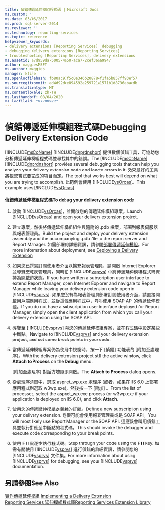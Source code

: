 ```yaml
---
title: 偵錯傳遞延伸模組程式碼 | Microsoft Docs
ms.custom: ''
ms.date: 03/06/2017
ms.prod: sql-server-2014
ms.reviewer: ''
ms.technology: reporting-services
ms.topic: reference
helpviewer_keywords:
- delivery extensions [Reporting Services], debugging
- debugging delivery extensions [Reporting Services]
- troubleshooting [Reporting Services], delivery extensions
ms.assetid: a7d959da-5005-4a50-aca7-2cef36aa9947
author: maggiesMSFT
ms.author: maggies
manager: kfile
ms.openlocfilehash: fb80ac97f5c0e346b208784f1fa5b857ff93ef57
ms.sourcegitcommit: ad4d92dce894592a259721a1571b1d8736abacdb
ms.translationtype: MT
ms.contentlocale: zh-TW
ms.lasthandoff: 08/04/2020
ms.locfileid: "87708922"
---
```

# <a name="debugging-delivery-extension-code"></a><span data-ttu-id="3d828-102">偵錯傳遞延伸模組程式碼</span><span class="sxs-lookup"><span data-stu-id="3d828-102">Debugging Delivery Extension Code</span></span>
  <span data-ttu-id="3d828-103">[!INCLUDE[msCoName](../../../includes/msconame-md.md)] [!INCLUDE[dnprdnshort](../../../includes/dnprdnshort-md.md)] 提供數個偵錯工具，可協助您分析傳遞延伸模組程式碼並尋找其中的錯誤。</span><span class="sxs-lookup"><span data-stu-id="3d828-103">The [!INCLUDE[msCoName](../../../includes/msconame-md.md)] [!INCLUDE[dnprdnshort](../../../includes/dnprdnshort-md.md)] provides several debugging tools that can help you analyze your delivery extension code and locate errors in it.</span></span> <span data-ttu-id="3d828-104">效果最好的工具將視您嘗試要完成的項目而定。</span><span class="sxs-lookup"><span data-stu-id="3d828-104">The tool that works best will depend on what you are trying to accomplish.</span></span> <span data-ttu-id="3d828-105">此範例會使用 [!INCLUDE[vsOrcas](../../../includes/vsorcas-md.md)]。</span><span class="sxs-lookup"><span data-stu-id="3d828-105">This example uses [!INCLUDE[vsOrcas](../../../includes/vsorcas-md.md)].</span></span>  
  
#### <a name="to-debug-your-delivery-extension-code"></a><span data-ttu-id="3d828-106">偵錯傳遞延伸模組程式碼</span><span class="sxs-lookup"><span data-stu-id="3d828-106">To debug your delivery extension code</span></span>  
  
1.  <span data-ttu-id="3d828-107">啟動 [!INCLUDE[vsOrcas](../../../includes/vsorcas-md.md)]，並開啟您的傳遞延伸模組專案。</span><span class="sxs-lookup"><span data-stu-id="3d828-107">Launch [!INCLUDE[vsOrcas](../../../includes/vsorcas-md.md)] and open your delivery extension project.</span></span>  
  
2.  <span data-ttu-id="3d828-108">建立專案，然後將傳遞延伸模組組件與隨附的 .pdb 檔案，部署到報表伺服器與報表管理員。</span><span class="sxs-lookup"><span data-stu-id="3d828-108">Build the project and deploy your delivery extension assembly and the accompanying .pdb file to the report server and Report Manager.</span></span> <span data-ttu-id="3d828-109">如需部署的詳細資訊，請參閱[部署傳遞延伸模組](deploying-a-delivery-extension.md)。</span><span class="sxs-lookup"><span data-stu-id="3d828-109">For more information about deployment, see [Deploying a Delivery Extension](deploying-a-delivery-extension.md).</span></span>  
  
3.  <span data-ttu-id="3d828-110">如果您已撰寫訂閱使用者介面以擴充報表管理員，請開啟 Internet Explorer 並導覽至報表管理員，同時在 [!INCLUDE[vsprvs](../../../includes/vsprvs-md.md)] 中將傳遞延伸模組程式碼保持為開啟的狀態。</span><span class="sxs-lookup"><span data-stu-id="3d828-110">If you have written a subscription user interface to extend Report Manager, open Internet Explorer and navigate to Report Manager while leaving your delivery extension code open in [!INCLUDE[vsprvs](../../../includes/vsprvs-md.md)].</span></span> <span data-ttu-id="3d828-111">如果您沒有為報表管理員部署訂閱使用者介面，請直接開啟用戶端應用程式，並從這個應用程式中，呼叫使用 SOAP API 的傳遞延伸模組。</span><span class="sxs-lookup"><span data-stu-id="3d828-111">If you do not have a subscription user interface deployed for Report Manager, simply open the client application from which you call your delivery extension using the SOAP API.</span></span>  
  
4.  <span data-ttu-id="3d828-112">導覽至 [!INCLUDE[vsprvs](../../../includes/vsprvs-md.md)] 與您的傳遞延伸模組專案，並在程式碼中設定某些中斷點。</span><span class="sxs-lookup"><span data-stu-id="3d828-112">Navigate to [!INCLUDE[vsprvs](../../../includes/vsprvs-md.md)] and your delivery extension project, and set some break points in your code.</span></span>  
  
5.  <span data-ttu-id="3d828-113">當傳遞延伸模組專案仍為使用中視窗時，按一下 [偵錯] 功能表的 [附加至處理序]。</span><span class="sxs-lookup"><span data-stu-id="3d828-113">With the delivery extension project still the active window, click **Attach to Process** on the **Debug** menu.</span></span>  
  
     <span data-ttu-id="3d828-114">[附加至處理序]  對話方塊隨即開啟。</span><span class="sxs-lookup"><span data-stu-id="3d828-114">The **Attach to Process** dialog opens.</span></span>  
  
6.  <span data-ttu-id="3d828-115">從處理序清單中，選取 aspnet_wp.exe 處理序 (或者，如果在 IIS 6.0 上部署應用程式則選取 w3wp.exe)，然後按一下 [附加]  。</span><span class="sxs-lookup"><span data-stu-id="3d828-115">From the list of processes, select the aspnet_wp.exe process (or w3wp.exe if your application is deployed on IIS 6.0), and click **Attach**.</span></span>  
  
7.  <span data-ttu-id="3d828-116">使用您的傳遞延伸模組定義新的訂閱。</span><span class="sxs-lookup"><span data-stu-id="3d828-116">Define a new subscription using your delivery extension.</span></span> <span data-ttu-id="3d828-117">您很可能會使用報表管理員或是 SOAP API。</span><span class="sxs-lookup"><span data-stu-id="3d828-117">You will most likely use Report Manager or the SOAP API.</span></span> <span data-ttu-id="3d828-118">這應該會叫用偵錯工具並執行對應至中斷點的程式碼。</span><span class="sxs-lookup"><span data-stu-id="3d828-118">This should invoke the debugger and execute code corresponding to your break points.</span></span>  
  
8.  <span data-ttu-id="3d828-119">使用 **F11** 鍵逐步執行程式碼。</span><span class="sxs-lookup"><span data-stu-id="3d828-119">Step through your code using the **F11** key.</span></span> <span data-ttu-id="3d828-120">如需有關使用 [!INCLUDE[vsprvs](../../../includes/vsprvs-md.md)] 進行偵錯的詳細資訊，請參閱您的 [!INCLUDE[vsprvs](../../../includes/vsprvs-md.md)] 文件集。</span><span class="sxs-lookup"><span data-stu-id="3d828-120">For more information about using [!INCLUDE[vsprvs](../../../includes/vsprvs-md.md)] for debugging, see your [!INCLUDE[vsprvs](../../../includes/vsprvs-md.md)] documentation.</span></span>  
  
## <a name="see-also"></a><span data-ttu-id="3d828-121">另請參閱</span><span class="sxs-lookup"><span data-stu-id="3d828-121">See Also</span></span>  
 <span data-ttu-id="3d828-122">[實作傳遞延伸模組](implementing-a-delivery-extension.md) </span><span class="sxs-lookup"><span data-stu-id="3d828-122">[Implementing a Delivery Extension](implementing-a-delivery-extension.md) </span></span>  
 [<span data-ttu-id="3d828-123">Reporting Services 延伸模組程式庫</span><span class="sxs-lookup"><span data-stu-id="3d828-123">Reporting Services Extension Library</span></span>](../reporting-services-extension-library.md)  
  
  

